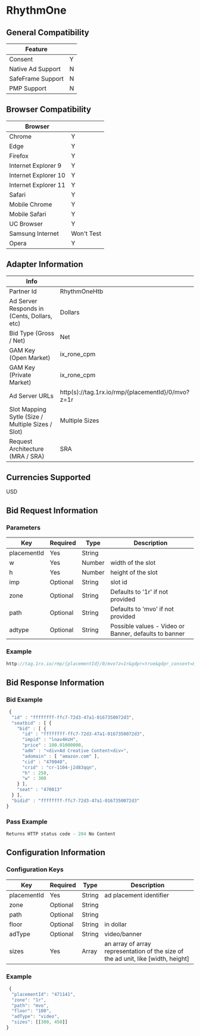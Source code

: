 # RhythmOne
## General Compatibility
|Feature|  |
|---|---|
| Consent | Y |
| Native Ad Support | N |
| SafeFrame Support | N |
| PMP Support | N |
 
## Browser Compatibility
| Browser |  |
|--- |---|
| Chrome | Y |
| Edge | Y |
| Firefox | Y |
| Internet Explorer 9 | Y |
| Internet Explorer 10 | Y |
| Internet Explorer 11 | Y |
| Safari | Y |
| Mobile Chrome | Y |
| Mobile Safari | Y |
| UC Browser | Y |
| Samsung Internet | Won't Test |
| Opera | Y |
 
## Adapter Information
| Info | |
|---|---|
| Partner Id | RhythmOneHtb |
| Ad Server Responds in (Cents, Dollars, etc) | Dollars |
| Bid Type (Gross / Net) | Net|
| GAM Key (Open Market) | ix_rone_cpm |
| GAM Key (Private Market) | ix_rone_cpm |
| Ad Server URLs | http(s)://tag.1rx.io/rmp/{placementId}/0/mvo?z=1r|
| Slot Mapping Sytle (Size / Multiple Sizes / Slot) | Multiple Sizes |
| Request Architecture (MRA / SRA) | SRA |
 
## Currencies Supported
USD

## Bid Request Information
### Parameters
| Key | Required | Type | Description |
|---|---|---|---|
| placementId | Yes | String |
| w | Yes | Number | width of the slot
| h | Yes | Number | height of the slot
| imp | Optional | String | slot id
| zone | Optional | String | Defaults to '1r' if not provided
| path | Optional | String | Defaults to 'mvo' if not provided
| adtype | Optional | String | Possible values - Video or Banner, defaults to banner

### Example
```javascript
http://tag.1rx.io/rmp/{placementId}/0/mvo?z=1r&gdpr=true&gdpr_consent=BOXhxMMOXhxMMABABAENB5-AAAAid7_______9______9uz_Gv_v_f__33e8__9v_l_7_-___u_-33d4-_1vf99yfm1-7ftr3tp_87ues2_Xur_959__3z3_EA&domain=localhost&url=http%3A%2F%2Flocalhost%3A5837%2Fpublic%2Fdebugger%2Fadapter-debugger.html&title=Adapter%20Debugger&dsh=1080&dsw=1920&tz=-330&dtype=2&flash=0&imp=lnav4HzH&w=300&h=250&floor=100&t=d&ht=indexExchange
```
 
## Bid Response Information
### Bid Example
```javascript
 {
  "id" : "ffffffff-ffc7-72d3-47a1-0167350072d3",
  "seatbid" : [ {
    "bid" : [ {
      "id" : "ffffffff-ffc7-72d3-47a1-0167350072d3",
      "impid" : "lnav4HzH",
      "price" : 100.01000000,
      "adm" : "<div>Ad Creative Content<div>",
      "adomain" : [ "amazon.com" ],
      "cid" : "470040",
      "crid" : "cr-1104-j2d83qqn",
      "h" : 250,
      "w" : 300
    } ],
    "seat" : "470013"
  } ],
  "bidid" : "ffffffff-ffc7-72d3-47a1-0167350072d3"
}
```

### Pass Example
```javascript
Returns HTTP status code - 204 No Content
```

## Configuration Information
### Configuration Keys
| Key | Required | Type | Description |
|---|---|---|---|
| placementId| Yes | String| ad placement identifier|
| zone| Optional | String| |
| path| Optional | String| |
| floor| Optional | String| in dollar |
| adType| Optional | String| video/banner|
| sizes| Yes | Array| an array of array representation of the size of the ad unit, like [width, height] ||
### Example
```javascript
 {
  "placementId": "471141",
  "zone": "1r",
  "path": "mvo",
  "floor": "100",
  "adType": "video",
  "sizes": [[300, 450]]
}
```
